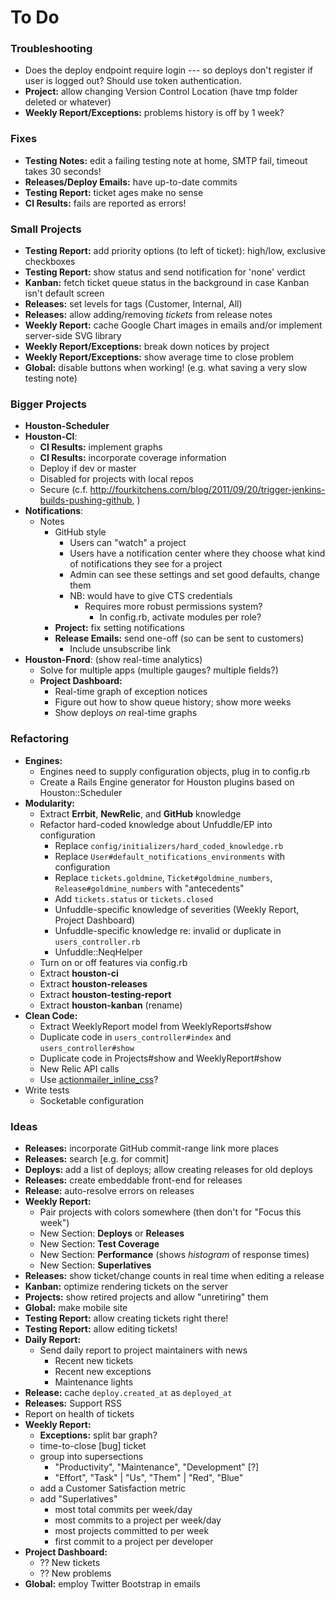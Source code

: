 # To Do

### Troubleshooting

 - Does the deploy endpoint require login --- so deploys don't register if user is logged out? Should use token authentication.
 - **Project:** allow changing Version Control Location (have tmp folder deleted or whatever)
 - **Weekly Report/Exceptions:** problems history is off by 1 week?

### Fixes

 - **Testing Notes:** edit a failing testing note at home, SMTP fail, timeout takes 30 seconds!
 - **Releases/Deploy Emails:** have up-to-date commits
 - **Testing Report:** ticket ages make no sense
 - **CI Results:** fails are reported as errors!

### Small Projects

 - **Testing Report:** add priority options (to left of ticket): high/low, exclusive checkboxes
 - **Testing Report:** show status and send notification for 'none' verdict
 - **Kanban:** fetch ticket queue status in the background in case Kanban isn't default screen
 - **Releases:** set levels for tags (Customer, Internal, All)
 - **Releases:** allow adding/removing _tickets_ from release notes
 - **Weekly Report:** cache Google Chart images in emails and/or implement server-side SVG library
 - **Weekly Report/Exceptions:** break down notices by project
 - **Weekly Report/Exceptions:** show average time to close problem
 - **Global:** disable buttons when working! (e.g. what saving a very slow testing note)

### Bigger Projects

 - **Houston-Scheduler**
 - **Houston-CI**:
   - **CI Results:** implement graphs
   - **CI Results:** incorporate coverage information
   - Deploy if dev or master
   - Disabled for projects with local repos
   - Secure (c.f. http://fourkitchens.com/blog/2011/09/20/trigger-jenkins-builds-pushing-github, )
 - **Notifications**:
   - Notes
     - GitHub style
       - Users can "watch" a project
       - Users have a notification center where they choose what kind of notifications they see for a project
       - Admin can see these settings and set good defaults, change them
       - NB: would have to give CTS credentials
         - Requires more robust permissions system?
           - In config.rb, activate modules per role?
     - **Project:** fix setting notifications
     - **Release Emails:** send one-off (so can be sent to customers)
       - Include unsubscribe link
 - **Houston-Fnord**: (show real-time analytics)
   - Solve for multiple apps (multiple gauges? multiple fields?)
   - **Project Dashboard:**
     - Real-time graph of exception notices
     - Figure out how to show queue history; show more weeks
     - Show deploys _on_ real-time graphs

### Refactoring

 - **Engines:**
   - Engines need to supply configuration objects, plug in to config.rb
   - Create a Rails Engine generator for Houston plugins based on Houston::Scheduler
 - **Modularity:**
   - Extract **Errbit**, **NewRelic**, and **GitHub** knowledge
   - Refactor hard-coded knowledge about Unfuddle/EP into configuration
     - Replace `config/initializers/hard_coded_knowledge.rb`
     - Replace `User#default_notifications_environments` with configuration
     - Replace `tickets.goldmine`, `Ticket#goldmine_numbers`, `Release#goldmine_numbers` with "antecedents"
     - Add `tickets.status` or `tickets.closed`
     - Unfuddle-specific knowledge of severities (Weekly Report, Project Dashboard)
     - Unfuddle-specific knowledge re: invalid or duplicate in `users_controller.rb`
     - Unfuddle::NeqHelper
   - Turn on or off features via config.rb
   - Extract **houston-ci**
   - Extract **houston-releases**
   - Extract **houston-testing-report**
   - Extract **houston-kanban** (rename)
 - **Clean Code:**
   - Extract WeeklyReport model from WeeklyReports#show
   - Duplicate code in `users_controller#index` and `users_controller#show`
   - Duplicate code in Projects#show and WeeklyReport#show
   - New Relic API calls
   - Use [actionmailer_inline_css](https://github.com/ndbroadbent/actionmailer_inline_css)?
 - Write tests
   - Socketable configuration

### Ideas

 - **Releases:** incorporate GitHub commit-range link more places
 - **Releases:** search [e.g. for commit]
 - **Deploys:** add a list of deploys; allow creating releases for old deploys
 - **Releases:** create embeddable front-end for releases
 - **Release:** auto-resolve errors on releases
 - **Weekly Report:**
   - Pair projects with colors somewhere (then don't for "Focus this week")
   - New Section: **Deploys** or **Releases**
   - New Section: **Test Coverage**
   - New Section: **Performance** (shows _histogram_ of response times)
   - New Section: **Superlatives**
 - **Releases:** show ticket/change counts in real time when editing a release
 - **Kanban:** optimize rendering tickets on the server
 - **Projects:** show retired projects and allow "unretiring" them
 - **Global:** make mobile site
 - **Testing Report:** allow creating tickets right there!
 - **Testing Report:** allow editing tickets!
 - **Daily Report:**
   - Send daily report to project maintainers with news
     - Recent new tickets
     - Recent new exceptions
     - Maintenance lights
 - **Release:** cache `deploy.created_at` as `deployed_at`
 - **Releases:** Support RSS
 - Report on health of tickets
 - **Weekly Report:**
   - **Exceptions:** split bar graph?
   - time-to-close [bug] ticket
   - group into supersections
     - "Productivity", "Maintenance", "Development" [?]
     - "Effort", "Task" | "Us", "Them" | "Red", "Blue"
   - add a Customer Satisfaction metric
   - add "Superlatives"
     - most total commits per week/day
     - most commits to a project per week/day
     - most projects committed to per week
     - first commit to a project per developer
 - **Project Dashboard:**
   - ?? New tickets
   - ?? New problems
 - **Global:** employ Twitter Bootstrap in emails
